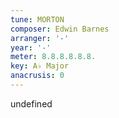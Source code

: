 ```yaml
---
tune: MORTON
composer: Edwin Barnes
arranger: '-'
year: '-'
meter: 8.8.8.8.8.8.
key: A♭ Major
anacrusis: 0
---
```

undefined